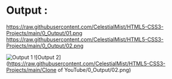 # Output :
<!--
![plot](0_Output/01.png)
-->
https://raw.githubusercontent.com/CelestialMist/HTML5-CSS3-Projects/main/0_Output/01.png
https://raw.githubusercontent.com/CelestialMist/HTML5-CSS3-Projects/main/0_Output/02.png

![Output 1](https://raw.githubusercontent.com/username/repository/branchname/path/to/image1.png)
![Output 2](https://raw.githubusercontent.com/CelestialMist/HTML5-CSS3-Projects/main/Clone of YouTube/0_Output/02.png)
